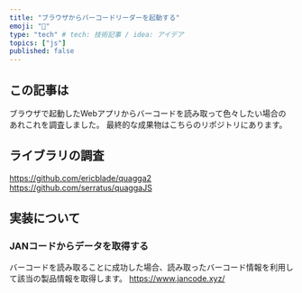 ```yaml
---
title: "ブラウザからバーコードリーダーを起動する"
emoji: "🤖"
type: "tech" # tech: 技術記事 / idea: アイデア
topics: ["js"]
published: false
---
```


## この記事は
ブラウザで起動したWebアプリからバーコードを読み取って色々したい場合のあれこれを調査しました。
最終的な成果物はこちらのリポジトリにあります。

## ライブラリの調査
https://github.com/ericblade/quagga2
https://github.com/serratus/quaggaJS

## 実装について
### JANコードからデータを取得する
バーコードを読み取ることに成功した場合、読み取ったバーコード情報を利用して該当の製品情報を取得します。
https://www.jancode.xyz/
